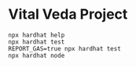 # Vital Veda Project

```shell
npx hardhat help
npx hardhat test
REPORT_GAS=true npx hardhat test
npx hardhat node
```
